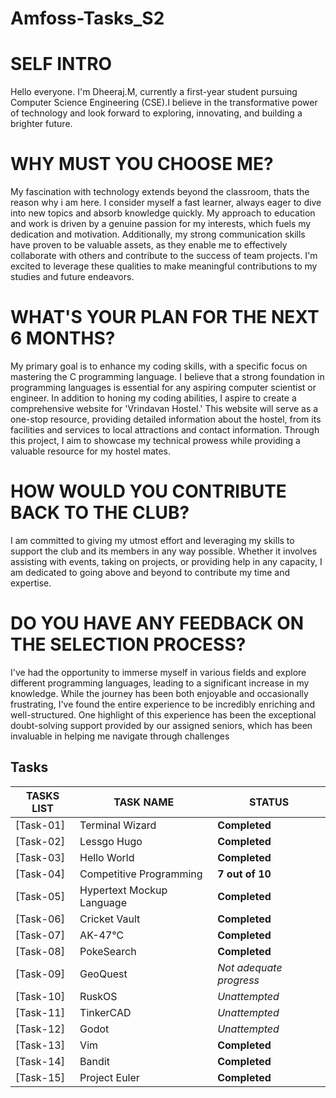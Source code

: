 # Amfoss-Tasks_S2
# SELF INTRO
Hello everyone. 
I'm Dheeraj.M, currently a first-year student pursuing Computer Science Engineering (CSE).I believe in the transformative power of technology and look forward to exploring, innovating, and building a brighter future.
# WHY MUST YOU CHOOSE ME?
My fascination with technology extends beyond the classroom, thats the reason why i am here. I consider myself a fast learner, always eager to dive into new topics and absorb knowledge quickly. My approach to education and work is driven by a genuine passion for my interests, which fuels my dedication and motivation. Additionally, my strong communication skills have proven to be valuable assets, as they enable me to effectively collaborate with others and contribute to the success of team projects. I'm excited to leverage these qualities to make meaningful contributions to my studies and future endeavors.
# WHAT'S YOUR PLAN FOR THE NEXT 6 MONTHS?
My primary goal is to enhance my coding skills, with a specific focus on mastering the C programming language. I believe that a strong foundation in programming languages is essential for any aspiring computer scientist or engineer. In addition to honing my coding abilities, I aspire to create a comprehensive website for 'Vrindavan Hostel.' This website will serve as a one-stop resource, providing detailed information about the hostel, from its facilities and services to local attractions and contact information. Through this project, I aim to showcase my technical prowess while providing a valuable resource for my hostel mates.
# HOW WOULD YOU CONTRIBUTE BACK TO THE CLUB?
I am committed to giving my utmost effort and leveraging my skills to support the club and its members in any way possible. Whether it involves assisting with events, taking on projects, or providing help in any capacity, I am dedicated to going above and beyond to contribute my time and expertise.
# DO YOU HAVE ANY FEEDBACK ON THE SELECTION PROCESS?
 I've had the opportunity to immerse myself in various fields and explore different programming languages, leading to a significant increase in my knowledge. While the journey has been both enjoyable and occasionally frustrating, I've found the entire experience to be incredibly enriching and well-structured. One highlight of this experience has been the exceptional doubt-solving support provided by our assigned seniors, which has been invaluable in helping me navigate through challenges

 ## Tasks

**TASKS LIST**|**TASK NAME**|**STATUS**
--------------|---------------|---------------
[Task-01]|Terminal Wizard|**Completed**
[Task-02]|Lessgo Hugo|**Completed**
[Task-03]|Hello World|**Completed**
[Task-04]|Competitive Programming|**7 out of 10**
[Task-05]|Hypertext Mockup Language|**Completed**
[Task-06]|Cricket Vault|**Completed**
[Task-07]|AK-47℃|**Completed**
[Task-08]|PokeSearch|**Completed**
[Task-09]|GeoQuest|*Not adequate progress*
[Task-10]|RuskOS|*Unattempted*
[Task-11]|TinkerCAD|*Unattempted*
[Task-12]|Godot|*Unattempted*
[Task-13]|Vim|**Completed**
[Task-14]|Bandit|**Completed**
[Task-15]|Project Euler|**Completed**
